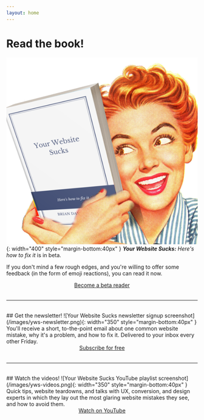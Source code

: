 ```yaml
---
layout: home
---
```


# Read the book!
![Your Website Sucks book image](/images/yws-book.png){: width="400" style="margin-bottom:40px" }
_**Your Website Sucks:** Here's how to fix it_ is in beta. 

If you don't mind a few rough edges, and you're willing to offer some feedback (in the form of emoji reactions), you can read it now.

<center><a href="https://helpthisbook.com/briandavidhall/your-website-sucks" class="paper-btn">Become a beta reader</a></center>
<br />

---

<br />
## Get the newsletter!
![Your Website Sucks newsletter signup screenshot](/images/yws-newsletter.png){: width="350" style="margin-bottom:40px" }
You'll receive a short, to-the-point email about one common website mistake, why it's a problem, and how to fix it. Delivered to your inbox every other Friday.

<center><a href="https://yourwebsitesucks.substack.com/" class="paper-btn">Subscribe for free</a></center>
<br />

---

<br />
## Watch the videos!
![Your Website Sucks YouTube playlist screenshot](/images/yws-videos.png){: width="350" style="margin-bottom:40px" }
Quick tips, website teardowns, and talks with UX, conversion, and design experts in which they lay out the most glaring website mistakes they see, and how to avoid them.

<center><a href="https://www.youtube.com/channel/UCi7Tdfq87gF7atPHzGRb99A" class="paper-btn">Watch on YouTube</a></center>
